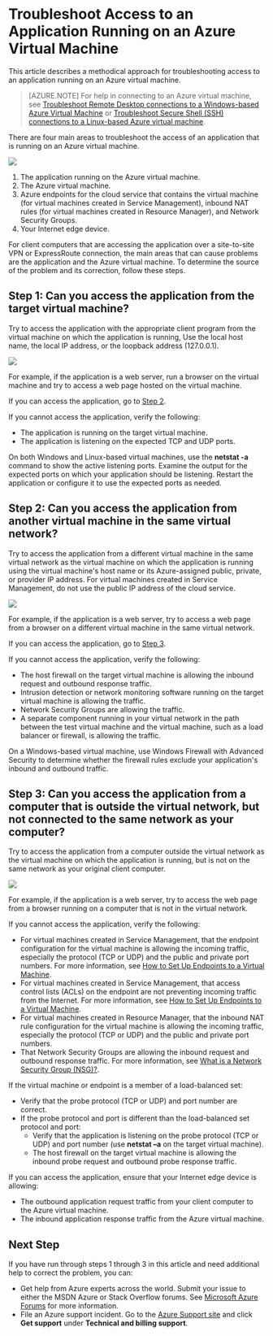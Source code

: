 <properties 
	pageTitle="Troubleshoot Access to an Application Running on an Azure Virtual Machine" 
	description="Learn how to isolate the source of the problem when you can't access an application running on an Azure virtual machine."
	services="virtual-machines" 
	documentationCenter="" 
	authors="JoeDavies-MSFT" 
	manager="timlt" 
	editor=""
	tags="azure-service-management,azure-resource-manager"/>

<tags 
	ms.service="virtual-machines" 
	ms.workload="infrastructure-services" 
	ms.tgt_pltfrm="na" 
	ms.devlang="na" 
	ms.topic="article" 
	ms.date="07/01/2015" 
	ms.author="josephd"/> 

# Troubleshoot Access to an Application Running on an Azure Virtual Machine

This article describes a methodical approach for troubleshooting access to an application running on an Azure virtual machine.

> [AZURE.NOTE]  For help in connecting to an Azure virtual machine, see [Troubleshoot Remote Desktop connections to a Windows-based Azure Virtual Machine](virtual-machines-troubleshoot-remote-desktop-connections.md) or [Troubleshoot Secure Shell (SSH) connections to a Linux-based Azure virtual machine](virtual-machines-troubleshoot-ssh-connections.md). 

There are four main areas to troubleshoot the access of an application that is running on an Azure virtual machine.

![](./media/virtual-machines-troubleshoot-access-application/tshoot_app_access1.png)
 
1.	The application running on the Azure virtual machine.
2.	The Azure virtual machine.
3.	Azure endpoints for the cloud service that contains the virtual machine (for virtual machines created in Service Management), inbound NAT rules (for virtual machines created in Resource Manager), and Network Security Groups.
4.	Your Internet edge device.

For client computers that are accessing the application over a site-to-site VPN or ExpressRoute connection, the main areas that can cause problems are the application and the Azure virtual machine.
To determine the source of the problem and its correction, follow these steps.

## Step 1: Can you access the application from the target virtual machine?

Try to access the application with the appropriate client program from the virtual machine on which the application is running, Use the local host name, the local IP address, or the loopback address (127.0.0.1). 
 
![](./media/virtual-machines-troubleshoot-access-application/tshoot_app_access2.png)

For example, if the application is a web server, run a browser on the virtual machine and try to access a web page hosted on the virtual machine.

If you can access the application, go to [Step 2](#step2).

If you cannot access the application, verify the following:

- The application is running on the target virtual machine.
- The application is listening on the expected TCP and UDP ports.

On both Windows and Linux-based virtual machines, use the **netstat -a** command to show the active listening ports. Examine the output for the expected ports on which your application should be listening. Restart the application or configure it to use the expected ports as needed.

## <a id="step2"></a>Step 2: Can you access the application from another virtual machine in the same virtual network?

Try to access the application from a different virtual machine in the same virtual network as the virtual machine on which the application is running using the virtual machine's host name or its Azure-assigned public, private, or provider IP address. For virtual machines created in Service Management, do not use the public IP address of the cloud service. 
 
![](./media/virtual-machines-troubleshoot-access-application/tshoot_app_access3.png)

For example, if the application is a web server, try to access a web page from a browser on a different virtual machine in the same virtual network. 

If you can access the application, go to [Step 3](#step3).

If you cannot access the application, verify the following:

- The host firewall on the target virtual machine is allowing the inbound request and outbound response traffic.
- Intrusion detection or network monitoring software running on the target virtual machine is allowing the traffic.
- Network Security Groups are allowing the traffic.
- A separate component running in your virtual network in the path between the test virtual machine and the virtual machine, such as a load balancer or firewall, is allowing the traffic.

On a Windows-based virtual machine, use Windows Firewall with Advanced Security to determine whether the firewall rules exclude your application's inbound and outbound traffic. 

## <a id="step3"></a>Step 3: Can you access the application from a computer that is outside the virtual network, but not connected to the same network as your computer?

Try to access the application from a computer outside the virtual network as the virtual machine on which the application is running, but is not on the same network as your original client computer.

![](./media/virtual-machines-troubleshoot-access-application/tshoot_app_access4.png)
 
For example, if the application is a web server, try to access the web page from a browser running on a computer that is not in the virtual network. 

If you cannot access the application, verify the following:

- For virtual machines created in Service Management, that the endpoint configuration for the virtual machine is allowing the incoming traffic, especially the protocol (TCP or UDP) and the public and private port numbers. For more information, see [How to Set Up Endpoints to a Virtual Machine]( virtual-machines-set-up-endpoints.md).
- For virtual machines created in Service Management, that access control lists (ACLs) on the endpoint are not preventing incoming traffic from the Internet. For more information, see [How to Set Up Endpoints to a Virtual Machine]( virtual-machines-set-up-endpoints.md).
- For virtual machines created in Resource Manager, that the inbound NAT rule configuration for the virtual machine is allowing the incoming traffic, especially the protocol (TCP or UDP) and the public and private port numbers. 
- That Network Security Groups are allowing the inbound request and outbound response traffic. For more information, see [What is a Network Security Group (NSG)?](virtual-networks-nsg.md).

If the virtual machine or endpoint is a member of a load-balanced set:

- Verify that the probe protocol (TCP or UDP) and port number are correct.
- If the probe protocol and port is different than the load-balanced set protocol and port:
	- Verify that the application is listening on the probe protocol (TCP or UDP) and port number (use **netstat –a** on the target virtual machine).
	- The host firewall on the target virtual machine is allowing the inbound probe request and outbound probe response traffic.

If you can access the application, ensure that your Internet edge device is allowing:

- The outbound application request traffic from your client computer to the Azure virtual machine.
- The inbound application response traffic from the Azure virtual machine.

## Next Step

If you have run through steps 1 through 3 in this article and need additional help to correct the problem, you can:

- Get help from Azure experts across the world. Submit your issue to either the MSDN Azure or Stack Overflow forums. See [Microsoft Azure Forums](http://azure.microsoft.com/support/forums/) for more information.
- File an Azure support incident. Go to the [Azure Support site](http://azure.microsoft.com/support/options/) and click **Get support** under **Technical and billing support**.


